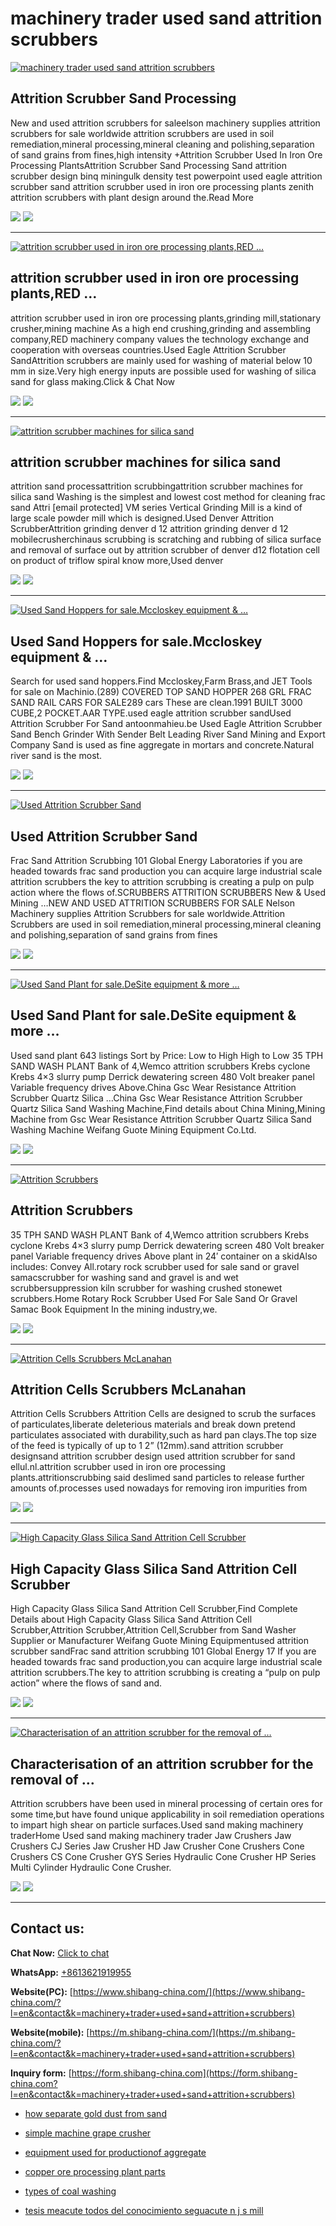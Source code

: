 # machinery trader used sand attrition scrubbers

<a href="https://swt.shibang-china.com/?l=en&img&k=machinery+trader+used+sand+attrition+scrubbers" target="_blank">![machinery trader used sand attrition scrubbers](http://static.shibang-china.com/all-800x300/585.jpg)</a>

## Attrition Scrubber Sand Processing
New and used attrition scrubbers for saleelson machinery supplies attrition scrubbers for sale worldwide attrition scrubbers are used in soil remediation,mineral processing,mineral cleaning and polishing,separation of sand grains from fines,high intensity +Attrition Scrubber Used In Iron Ore Processing PlantsAttrition Scrubber Sand Processing Sand attrition scrubber design binq miningulk density test powerpoint used eagle attrition scrubber sand attrition scrubber used in iron ore processing plants zenith attrition scrubbers with plant design around the.Read More


<a href="https://whatsapp.shibangsoft.com/WhatsApp.php" target="_blank" title="WhatsApp">![](http://static.shibang-china.com/icon/whatsapp.png)</a> <a href="https://swt.shibang-china.com/?l=en&icon&k=machinery+trader+used+sand+attrition+scrubbers" target="_blank">![](http://static.shibang-china.com/icon/chat-en.png)</a>

---

<a href="https://swt.shibang-china.com/?l=en&img&k=machinery+trader+used+sand+attrition+scrubbers" target="_blank">![attrition scrubber used in iron ore processing plants,RED …](http://static.shibang-china.com/all-800x300/1335.jpg)</a>

## attrition scrubber used in iron ore processing plants,RED …
attrition scrubber used in iron ore processing plants,grinding mill,stationary crusher,mining machine As a high end crushing,grinding and assembling company,RED machinery company values the technology exchange and cooperation with overseas countries.Used Eagle Attrition Scrubber SandAttrition scrubbers are mainly used for washing of material below 10 mm in size.Very high energy inputs are possible used for washing of silica sand for glass making.Click &amp; Chat Now


<a href="https://whatsapp.shibangsoft.com/WhatsApp.php" target="_blank" title="WhatsApp">![](http://static.shibang-china.com/icon/whatsapp.png)</a> <a href="https://swt.shibang-china.com/?l=en&icon&k=machinery+trader+used+sand+attrition+scrubbers" target="_blank">![](http://static.shibang-china.com/icon/chat-en.png)</a>

---

<a href="https://swt.shibang-china.com/?l=en&img&k=machinery+trader+used+sand+attrition+scrubbers" target="_blank">![attrition scrubber machines for silica sand](http://static.shibang-china.com/all-800x300/1303.jpg)</a>

## attrition scrubber machines for silica sand
attrition sand processattrition scrubbingattrition scrubber machines for silica sand Washing is the simplest and lowest cost method for cleaning frac sand Attri [email protected] VM series Vertical Grinding Mill is a kind of large scale powder mill which is designed.Used Denver Attrition ScrubberAttrition grinding denver d 12 attrition grinding denver d 12 mobilecrusherchinaus scrubbing is scratching and rubbing of silica surface and removal of surface out by attrition scrubber of denver d12 flotation cell on product of triflow spiral know more,Used denver


<a href="https://whatsapp.shibangsoft.com/WhatsApp.php" target="_blank" title="WhatsApp">![](http://static.shibang-china.com/icon/whatsapp.png)</a> <a href="https://swt.shibang-china.com/?l=en&icon&k=machinery+trader+used+sand+attrition+scrubbers" target="_blank">![](http://static.shibang-china.com/icon/chat-en.png)</a>

---

<a href="https://swt.shibang-china.com/?l=en&img&k=machinery+trader+used+sand+attrition+scrubbers" target="_blank">![Used Sand Hoppers for sale.Mccloskey equipment &amp; …](http://static.shibang-china.com/all-800x300/310.jpg)</a>

## Used Sand Hoppers for sale.Mccloskey equipment &amp; …
Search for used sand hoppers.Find Mccloskey,Farm Brass,and JET Tools for sale on Machinio.(289) COVERED TOP SAND HOPPER 268 GRL FRAC SAND RAIL CARS FOR SALE289 cars These are clean.1991 BUILT 3000 CUBE,2 POCKET.AAR TYPE.used eagle attrition scrubber sandUsed Attrition Scrubber For Sand antoonmahieu.be Used Eagle Attrition Scrubber Sand Bench Grinder With Sender Belt Leading River Sand Mining and Export Company Sand is used as fine aggregate in mortars and concrete.Natural river sand is the most.


<a href="https://whatsapp.shibangsoft.com/WhatsApp.php" target="_blank" title="WhatsApp">![](http://static.shibang-china.com/icon/whatsapp.png)</a> <a href="https://swt.shibang-china.com/?l=en&icon&k=machinery+trader+used+sand+attrition+scrubbers" target="_blank">![](http://static.shibang-china.com/icon/chat-en.png)</a>

---

<a href="https://swt.shibang-china.com/?l=en&img&k=machinery+trader+used+sand+attrition+scrubbers" target="_blank">![Used Attrition Scrubber Sand](http://static.shibang-china.com/all-800x300/506.jpg)</a>

## Used Attrition Scrubber Sand
Frac Sand Attrition Scrubbing 101 Global Energy Laboratories if you are headed towards frac sand production you can acquire large industrial scale attrition scrubbers the key to attrition scrubbing is creating a pulp on pulp action where the flows of.SCRUBBERS ATTRITION SCRUBBERS New &amp; Used Mining …NEW AND USED ATTRITION SCRUBBERS FOR SALE Nelson Machinery supplies Attrition Scrubbers for sale worldwide.Attrition Scrubbers are used in soil remediation,mineral processing,mineral cleaning and polishing,separation of sand grains from fines


<a href="https://whatsapp.shibangsoft.com/WhatsApp.php" target="_blank" title="WhatsApp">![](http://static.shibang-china.com/icon/whatsapp.png)</a> <a href="https://swt.shibang-china.com/?l=en&icon&k=machinery+trader+used+sand+attrition+scrubbers" target="_blank">![](http://static.shibang-china.com/icon/chat-en.png)</a>

---

<a href="https://swt.shibang-china.com/?l=en&img&k=machinery+trader+used+sand+attrition+scrubbers" target="_blank">![Used Sand Plant for sale.DeSite equipment &amp; more …](http://static.shibang-china.com/all-800x300/1215.jpg)</a>

## Used Sand Plant for sale.DeSite equipment &amp; more …
Used sand plant 643 listings Sort by Price: Low to High High to Low 35 TPH SAND WASH PLANT Bank of 4,Wemco attrition scrubbers Krebs cyclone Krebs 4&#215;3 slurry pump Derrick dewatering screen 480 Volt breaker panel Variable frequency drives Above.China Gsc Wear Resistance Attrition Scrubber Quartz Silica …China Gsc Wear Resistance Attrition Scrubber Quartz Silica Sand Washing Machine,Find details about China Mining,Mining Machine from Gsc Wear Resistance Attrition Scrubber Quartz Silica Sand Washing Machine Weifang Guote Mining Equipment Co.Ltd.


<a href="https://whatsapp.shibangsoft.com/WhatsApp.php" target="_blank" title="WhatsApp">![](http://static.shibang-china.com/icon/whatsapp.png)</a> <a href="https://swt.shibang-china.com/?l=en&icon&k=machinery+trader+used+sand+attrition+scrubbers" target="_blank">![](http://static.shibang-china.com/icon/chat-en.png)</a>

---

<a href="https://swt.shibang-china.com/?l=en&img&k=machinery+trader+used+sand+attrition+scrubbers" target="_blank">![Attrition Scrubbers](http://static.shibang-china.com/all-800x300/740.jpg)</a>

## Attrition Scrubbers
35 TPH SAND WASH PLANT Bank of 4,Wemco attrition scrubbers Krebs cyclone Krebs 4&#215;3 slurry pump Derrick dewatering screen 480 Volt breaker panel Variable frequency drives Above plant in 24′ container on a skidAlso includes: Convey All.rotary rock scrubber used for sale sand or gravel samacscrubber for washing sand and gravel is and wet scrubbersuppression kiln scrubber for washing crushed stonewet scrubbers.Home Rotary Rock Scrubber Used For Sale Sand Or Gravel Samac Book Equipment In the mining industry,we.


<a href="https://whatsapp.shibangsoft.com/WhatsApp.php" target="_blank" title="WhatsApp">![](http://static.shibang-china.com/icon/whatsapp.png)</a> <a href="https://swt.shibang-china.com/?l=en&icon&k=machinery+trader+used+sand+attrition+scrubbers" target="_blank">![](http://static.shibang-china.com/icon/chat-en.png)</a>

---

<a href="https://swt.shibang-china.com/?l=en&img&k=machinery+trader+used+sand+attrition+scrubbers" target="_blank">![Attrition Cells Scrubbers McLanahan](http://static.shibang-china.com/all-800x300/984.jpg)</a>

## Attrition Cells Scrubbers McLanahan
Attrition Cells Scrubbers Attrition Cells are designed to scrub the surfaces of particulates,liberate deleterious materials and break down pretend particulates associated with durability,such as hard pan clays.The top size of the feed is typically of up to 1 2” (12mm).sand attrition scrubber designsand attrition scrubber design used attrition scrubber for sand ellul.nl.attrition scrubber used in iron ore processing plants.attritionscrubbing said deslimed sand particles to release further amounts of.processes used nowadays for removing iron impurities from


<a href="https://whatsapp.shibangsoft.com/WhatsApp.php" target="_blank" title="WhatsApp">![](http://static.shibang-china.com/icon/whatsapp.png)</a> <a href="https://swt.shibang-china.com/?l=en&icon&k=machinery+trader+used+sand+attrition+scrubbers" target="_blank">![](http://static.shibang-china.com/icon/chat-en.png)</a>

---

<a href="https://swt.shibang-china.com/?l=en&img&k=machinery+trader+used+sand+attrition+scrubbers" target="_blank">![High Capacity Glass Silica Sand Attrition Cell Scrubber](http://static.shibang-china.com/all-800x300/940.jpg)</a>

## High Capacity Glass Silica Sand Attrition Cell Scrubber
High Capacity Glass Silica Sand Attrition Cell Scrubber,Find Complete Details about High Capacity Glass Silica Sand Attrition Cell Scrubber,Attrition Scrubber,Attrition Cell,Scrubber from Sand Washer Supplier or Manufacturer Weifang Guote Mining Equipmentused attrition scrubber sandFrac sand attrition scrubbing 101 Global Energy 17 If you are headed towards frac sand production,you can acquire large industrial scale attrition scrubbers.The key to attrition scrubbing is creating a “pulp on pulp action” where the flows of sand and.


<a href="https://whatsapp.shibangsoft.com/WhatsApp.php" target="_blank" title="WhatsApp">![](http://static.shibang-china.com/icon/whatsapp.png)</a> <a href="https://swt.shibang-china.com/?l=en&icon&k=machinery+trader+used+sand+attrition+scrubbers" target="_blank">![](http://static.shibang-china.com/icon/chat-en.png)</a>

---

<a href="https://swt.shibang-china.com/?l=en&img&k=machinery+trader+used+sand+attrition+scrubbers" target="_blank">![Characterisation of an attrition scrubber for the removal of …](http://static.shibang-china.com/all-800x300/1209.jpg)</a>

## Characterisation of an attrition scrubber for the removal of …
Attrition scrubbers have been used in mineral processing of certain ores for some time,but have found unique applicability in soil remediation operations to impart high shear on particle surfaces.Used sand making machinery traderHome Used sand making machinery trader Jaw Crushers Jaw Crushers CJ Series Jaw Crusher HD Jaw Crusher Cone Crushers Cone Crushers CS Cone Crusher GYS Series Hydraulic Cone Crusher HP Series Multi Cylinder Hydraulic Cone Crusher.


<a href="https://whatsapp.shibangsoft.com/WhatsApp.php" target="_blank" title="WhatsApp">![](http://static.shibang-china.com/icon/whatsapp.png)</a> <a href="https://swt.shibang-china.com/?l=en&icon&k=machinery+trader+used+sand+attrition+scrubbers" target="_blank">![](http://static.shibang-china.com/icon/chat-en.png)</a>

---
## Contact us:

**Chat Now:** [Click to chat](https://swt.shibang-china.com?l=en&contact&k=machinery+trader+used+sand+attrition+scrubbers)

**WhatsApp:**  [+8613621919955](https://whatsapp.shibangsoft.com/WhatsApp.php)

**Website(PC):** [https://www.shibang-china.com/](https://www.shibang-china.com/?l=en&contact&k=machinery+trader+used+sand+attrition+scrubbers)

**Website(mobile):** [https://m.shibang-china.com/](https://m.shibang-china.com/?l=en&contact&k=machinery+trader+used+sand+attrition+scrubbers)

**Inquiry form:** [https://form.shibang-china.com](https://form.shibang-china.com?l=en&contact&k=machinery+trader+used+sand+attrition+scrubbers)

* [how separate gold dust from sand](../132/how%20separate%20gold%20dust%20from%20sand.md)

* [simple machine grape crusher](../132/simple%20machine%20grape%20crusher.md)

* [equipment used for productionof aggregate](../132/equipment%20used%20for%20productionof%20aggregate.md)

* [copper ore processing plant parts](../137/copper%20ore%20processing%20plant%20parts.md)

* [types of coal washing](../137/types%20of%20coal%20washing.md)

* [tesis meacute todos del conocimiento seguacute n j s mill](../131/tesis%20meacute%20todos%20del%20conocimiento%20seguacute%20n%20j%20s%20mill.md)